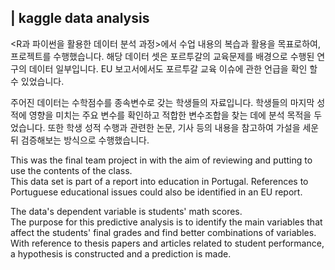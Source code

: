 ## | kaggle data analysis 

<R과 파이썬을 활용한 데이터 분석 과정>에서 수업 내용의 복습과 활용을 목표로하여, 프로젝트를 수행했습니다.
해당 데이터 셋은 포르투갈의 교육문제를 배경으로 수행된 연구의 데이터 일부입니다.
EU 보고서에서도 포르투갈 교육 이슈에 관한 언급을 확인 할 수 있었습니다.

주어진 데이터는 수학점수를 종속변수로 갖는 학생들의 자료입니다.
학생들의 마지막 성적에 영향을 미치는 주요 변수를 확인하고 적합한 변수조합을 찾는 데에 분석 목적을 두었습니다.
또한 학생 성적 수행과 관련한 논문, 기사 등의 내용을 참고하여 가설을 세운 뒤 검증해보는 방식으로 수행했습니다.

This was the final team project in <Data Analysis Process Using R and Python> with the aim of reviewing and putting to use the contents of the class.<br />
This data set is part of a report into education in Portugal.
References to Portuguese educational issues could also be identified in an EU report.<br />

The data's dependent variable is students' math scores.<br />
The purpose for this predictive analysis is to identify the main variables that affect the students' final grades and find better combinations of variables.
With reference to thesis papers and articles related to student performance, a hypothesis is constructed and a prediction is made.<br />
